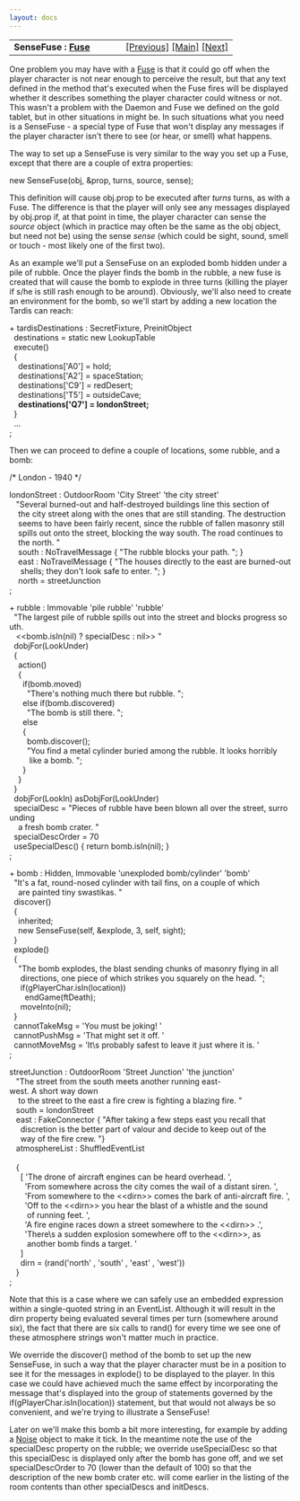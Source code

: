```yaml
---
layout: docs
---
```

<table width="100%" data-border="0" data-cellspacing="0"
data-cellpadding="3" data-bgcolor="#C0C0C0">
<colgroup>
<col style="width: 50%" />
<col style="width: 50%" />
</colgroup>
<tbody>
<tr>
<td style="text-align: left;"><strong>SenseFuse : <a
href="fuse.html">Fuse</a><br />
</strong></td>
<td style="text-align: right;"><a href="daemon.html">[Previous]</a> <a
href="generalintroduction.html">[Main]</a> <a
href="sensedaemon.html">[Next]</a></td>
</tr>
</tbody>
</table>

  
One problem you may have with a [Fuse](fuse.html) is that it could go off
when the player character is not near enough to perceive the result, but
that any text defined in the method that's executed when the Fuse fires
will be displayed whether it describes something the player character
could witness or not. This wasn't a problem with the Daemon and Fuse we
defined on the gold tablet, but in other situations in might be. In such
situations what you need is a SenseFuse - a special type of Fuse that
won't display any messages if the player character isn't there to see
(or hear, or smell) what happens.  
  
The way to set up a SenseFuse is very similar to the way you set up a
Fuse, except that there are a couple of extra properties:  
  
new SenseFuse(obj, &prop, turns, source, sense);  
  
This definition will cause obj.prop to be executed after *turns* turns,
as with a Fuse. The difference is that the player will only see any
messages displayed by obj.prop if, at that point in time, the player
character can sense the *source* object (which in practice may often be
the same as the obj object, but need not be) using the sense *sense*
(which could be sight, sound, smell or touch - most likely one of the
first two).  
  
As an example we'll put a SenseFuse on an exploded bomb hidden under a
pile of rubble. Once the player finds the bomb in the rubble, a new fuse
is created that will cause the bomb to explode in three turns (killing
the player if s/he is still rash enough to be around). Obviously, we'll
also need to create an environment for the bomb, so we'll start by
adding a new location the Tardis can reach:  
  
+ tardisDestinations : SecretFixture, PreinitObject  
  destinations = static new LookupTable  
  execute()  
  {  
    destinations\['A0'\] = hold;  
    destinations\['A2'\] = spaceStation;  
    destinations\['C9'\] = redDesert;  
    destinations\['T5'\] = outsideCave;  
    **destinations\['Q7'\] = londonStreet;**  
  }  
  ...  
;  
  
Then we can proceed to define a couple of locations, some rubble, and a
bomb:  
  
/\* London - 1940 \*/  
  
londonStreet : OutdoorRoom 'City Street' 'the city street'  
   "Several burned-out and half-destroyed buildings line this section of   
    the city street along with the ones that are still standing. The destruction  
    seems to have been fairly recent, since the rubble of fallen masonry still  
    spills out onto the street, blocking the way south. The road continues to  
    the north. "  
    south : NoTravelMessage { "The rubble blocks your path. "; }  
    east : NoTravelMessage { "The houses directly to the east are burned-out  
     shells; they don't look safe to enter. "; }  
    north = streetJunction   
;  
  
+ rubble : Immovable 'pile rubble' 'rubble'  
  "The largest pile of rubble spills out into the street and blocks progress south.   
   \<\<bomb.isIn(nil) ? specialDesc : nil\>\> "  
  dobjFor(LookUnder)  
  {  
    action()  
    {        
      if(bomb.moved)  
        "There's nothing much there but rubble. ";  
      else if(bomb.discovered)  
        "The bomb is still there. ";  
      else  
      {  
        bomb.discover();  
        "You find a metal cylinder buried among the rubble. It looks horribly  
         like a bomb. ";  
      }  
    }  
  }  
  dobjFor(LookIn) asDobjFor(LookUnder)  
  specialDesc = "Pieces of rubble have been blown all over the street, surrounding  
    a fresh bomb crater. "  
  specialDescOrder = 70  
  useSpecialDesc() { return bomb.isIn(nil); }  
;  
  
+ bomb : Hidden, Immovable 'unexploded bomb/cylinder' 'bomb'  
  "It's a fat, round-nosed cylinder with tail fins, on a couple of which  
    are painted tiny swastikas. "  
  discover()  
  {  
    inherited;  
    new SenseFuse(self, &explode, 3, self, sight);  
  }  
  explode()  
  {  
    "The bomb explodes, the blast sending chunks of masonry flying in all  
     directions, one piece of
which strikes you squarely on the head. ";  
     if(gPlayerChar.isIn(location))  
       endGame(ftDeath);  
     moveInto(nil);  
  }  
  cannotTakeMsg = 'You must be joking! '  
  cannotPushMsg = 'That might set it off. '  
  cannotMoveMsg = 'It\\s probably safest to leave it just where it is. '  
;  
  
streetJunction : OutdoorRoom 'Street Junction' 'the junction'  
   "The street from the south meets another running east-west. A short way down  
    to the street to the east a fire crew is fighting a blazing fire. "  
   south = londonStreet  
   east : FakeConnector { "After taking a few steps east you recall that   
     discretion is the better part of valour and decide to keep out of the  
     way of the fire crew. "}  
   atmosphereList : ShuffledEventList  
     
   {  
     \[ 'The drone of aircraft engines can be heard overhead. ',  
       'From somewhere across the city comes the wail of a distant siren. ',  
       'From somewhere to the \<\<dirn\>\> comes the bark of anti-aircraft fire. ',  
       'Off to the \<\<dirn\>\>
you hear the blast of a whistle and the sound   
        of running feet. ',  
       'A fire engine races down a street somewhere to the \<\<dirn\>\>
.',  
       'There\\s a sudden explosion somewhere off to the
\<\<dirn\>\>, as   
        another bomb finds a target. '      
     \]  
     dirn = (rand('north' , 'south' , 'east' , 'west'))  
   }  
;  
  
Note that this is a case where we can safely use an embedded expression
within a single-quoted string in an EventList. Although it will result
in the dirn property being evaluated several times per turn (somewhere
around six), the fact that there are six calls to rand() for every time
we see one of these atmosphere strings won't matter much in practice.  
  
We override the discover() method of the bomb to set up the new
SenseFuse, in such a way that the player character must be in a position
to see it for the messages in explode() to be displayed to the player.
In this case we could have achieved much the same effect by
incorporating the message that's displayed into the group of statements
governed by the if(gPlayerChar.isIn(location)) statement, but that would
not always be so convenient, and we're trying to illustrate a
SenseFuse!  
  
Later on we'll make this bomb a bit more interesting, for example by
adding a [Noise](noise.html) object to make it tick. In the meantime note
the use of the specialDesc property on the rubble; we override
useSpecialDesc so that this specialDesc is displayed only after the bomb
has gone off, and we set specialDescOrder to 70 (lower than the default
of 100) so that the description of the new bomb crater etc. will come
earlier in the listing of the room contents than other specialDescs and
initDescs.  
